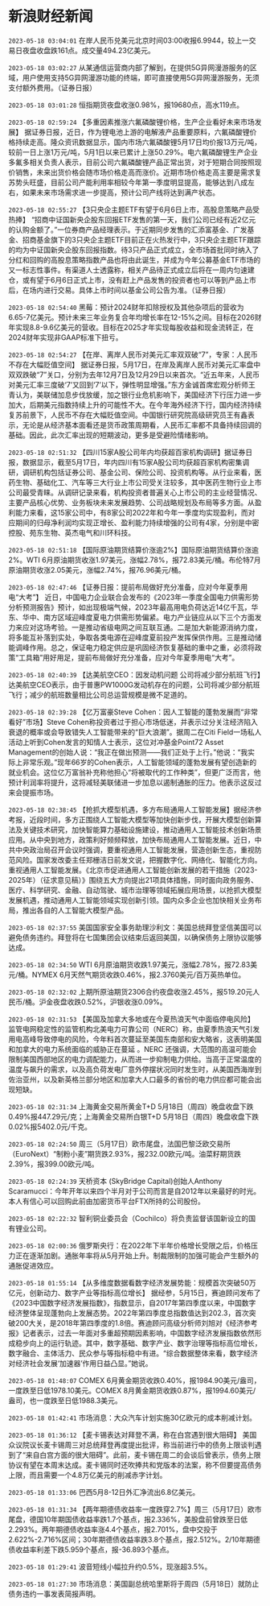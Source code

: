 # 新浪财经新闻
`2023-05-18 03:04:01` 在岸人民币兑美元北京时间03:00收报6.9944，较上一交易日夜盘收盘跌161点。成交量494.23亿美元。

`2023-05-18 03:02:27` 从某通信运营商内部了解到，在提供5G异网漫游服务的区域，用户使用支持5G异网漫游功能的终端，即可直接使用5G异网漫游服务，无须支付额外费用。（证券日报）

`2023-05-18 03:01:28` 恒指期货夜盘收涨0.98%，报19680点，高水119点。

`2023-05-18 02:59:24` 【多重因素推涨六氟磷酸锂价格，生产企业看好未来市场发展】 据证券日报，近日，作为锂电池上游的电解液产品重要原料，六氟磷酸锂价格持续走高。隆众资讯数据显示，国内市场六氟磷酸锂5月17日均价报13万元/吨，较前一日上涨1万元/吨，5月1日以来已累计上涨50.29%。电六氟磷酸锂生产企业多氟多相关负责人表示，目前公司六氟磷酸锂产品正常出货，对于短期合同按照现价销售，未来出货价格会随市场价格走高而涨价。近期市场价格走高主要是需求复苏势头旺盛，目前公司产能利用率相较今年第一季度明显提高，能够达到八成左右，如果未来市场需求进一步提高，预计公司产线将达到满产状态。

`2023-05-18 02:55:27` 【3只央企主题ETF有望于6月6日上市，高股息策略产品受热捧】 “招商中证国新央企股东回报ETF发售的第一天，我们公司已经有近2亿元的认购金额了。”一位券商产品经理表示。于近期同步发售的汇添富基金、广发基金、招商基金旗下的3只央企主题ETF目前正在火热发行中，3只央企主题ETF跟踪的均为中证国新央企股东回报指数。待3只产品正式成立，全市场首批同时纳入了分红和回购的高股息策略指数产品也将由此诞生，并成为今年公募基金ETF市场的又一标志性事件。有渠道人士透露称，相关产品待正式成立后将在一周内匀速建仓，或有望于6月6日正式上市，没有赶上产品发售的投资者也可以等到产品上市后，在场内进行交易。具体上市时间以基金公司公告为准。（证券日报）

`2023-05-18 02:54:40` 黑莓：预计2024财年扣除授权及其他杂项后的营收为6.65-7亿美元。预计未来三年业务复合年均增长率在12-15%之间。目标在2026财年实现8.8-9.6亿美元的营收。目标在2025才年实现每股收益和现金流转正，在2024财年实现非GAAP标准下扭亏。

`2023-05-18 02:54:27` 【在岸、离岸人民币对美元汇率双双破“7”，专家：人民币不存在大幅贬值空间】 据证券日报，5月17日，在岸及离岸人民币对美元汇率盘中双双跌破“7”关口，分别为去年12月7日及12月29日以来首次。“近五年来，人民币对美元汇率三度破‘7’又回到‘7’以下，弹性明显增强。”东方金诚首席宏观分析师王青认为，美联储加息步伐放缓，加之银行业危机影响下，美国经济下行压力进一步加大，后期美元指数持续上升的可能性不大。在今年海外经济下行，国内经济持续复苏前景下，人民币不存在大幅贬值空间。中国银行研究院高级研究员王有鑫表示，无论是从经济基本面看还是货币政策周期看，人民币汇率都不具备持续回调的基础。因此，此次汇率出现的短期波动，更多是受避险情绪影响。

`2023-05-18 02:51:32` 【四川15家A股公司年内均获超百家机构调研】据证券日报，数据显示，截至5月17日，年内四川有15家A股公司均获超百家机构密集调研，调研机构包括证券公司、基金公司、保险公司、投资机构等。从行业来看，医药生物、基础化工、汽车等三大行业上市公司受关注较多，其中医药生物行业上市公司最受青睐。从调研记录来看，机构投资者普遍关心上市公司的主业经营情况、主要产品核心优势、业务板块未来发展趋势、公司战略规划及布局等多方面。从盈利能力来看，这15家公司中，有8家公司2022年和今年一季度均实现盈利，而对应期间的归母净利润均实现正增长、盈利能力持续增强的公司有4家，分别是中密控股、苑东生物、英杰电气和川环科技。

`2023-05-18 02:51:18` 【国际原油期货结算价涨逾2%】国际原油期货结算价涨逾2%。WTI 6月原油期货收涨1.97美元，涨幅2.78%，报72.83美元/桶。布伦特7月原油期货收涨2.05美元，涨幅2.74%，报76.96美元/桶。

`2023-05-18 02:47:46` 【证券日报：提前布局做好充分准备，应对今年夏季用电“大考”】 近日，中国电力企业联合会发布的《2023年一季度全国电力供需形势分析预测报告》预计，如出现极端气候，2023年最高用电负荷达近14亿千瓦，华东、华中、南方区域迎峰度夏电力供需形势偏紧。电力产业链应从以下三个方面发力来应对这场考验。一是推动省级电网之间互联互通。二是加大新能源消纳力度，将多能互补落到实处，争取各类电源在迎峰度夏前投产发挥保供作用。三是推动储能调峰作用。总之，保证电力稳定供应是巩固经济恢复基础的重中之重，必须将政策“工具箱”用好用足，提前布局做好充分准备，应对今年夏季用电“大考”。

`2023-05-18 02:40:39` 【达美航空CEO：因发动机问题 公司将减少部分航班飞行】达美航空CEO表示，由于普惠PW1000G发动机存在的问题，公司将减少部分航班飞行；减少的航班数量相比公司总运营规模是微不足道的。

`2023-05-18 02:39:28` 【亿万富豪Steve Cohen：因人工智能的蓬勃发展而“非常看好”市场】Steve Cohen称投资者过于担心市场低迷，并表示过分关注经济陷入衰退的概率或会导致错失人工智能带来的“巨大浪潮”。据周二在Citi Field一场私人活动上听到Cohen发言的知情人士表示，这位对冲基金Point72 Asset Management的创始人说：“我正在做出预测——我们正处于上行。”他说：“我实际上非常乐观。”现年66岁的Cohen表示，人工智能领域的蓬勃发展有望创造新的就业机会。这位亿万富翁补充称他担心“将被取代的工作种类”，但更广泛而言，他预计利润率将提升，这将减轻美联储进一步加息以遏制通胀的压力。他表示这反过来会提振市场。

`2023-05-18 02:38:45` 【抢抓大模型机遇，多方布局通用人工智能发展】据经济参考报，近段时间，多方正围绕人工智能大模型等加快创新步伐，开展大模型创新算法及关键技术研究，加快智能算力基础设施建设，推动通用人工智能技术创新场景应用。从中央到地方，政策利好频频释放，加快布局通用人工智能发展。近日，中共中央政治局召开会议时强调，要重视通用人工智能发展，营造创新生态，重视防范风险。国家发改委主任郑栅洁日前发文说，把握数字化、网络化、智能化方向。重视通用人工智能发展。《北京市促进通用人工智能创新发展的若干措施（2023-2025年）（征求意见稿）》围绕五大方向提出21项具体措施，同时面向政务服务、医疗、科学研究、金融、自动驾驶、城市治理等领域拓展应用场景，以抢抓大模型发展机遇，推动通用人工智能领域实现创新引领。国内众多企业也加快相关业务布局，推出各自的人工智能大模型产品。

`2023-05-18 02:37:55` 美国国家安全事务助理沙利文：美国总统拜登坚信美国可以避免债务违约。拜登将在七国集团会议结束后返回美国，以确保债务上限协议能够达成。

`2023-05-18 02:34:50` WTI 6月原油期货收跌1.97美元，涨幅2.78%，报72.83美元/桶。NYMEX 6月天然气期货收跌0.46%，报2.3760美元/百万英热单位。

`2023-05-18 02:32:02` 上期所原油期货2306合约夜盘收涨2.45%，报519.20元人民币/桶。沪金夜盘收跌0.52%，沪银收涨0.09%。

`2023-05-18 02:31:53` 【美国及加拿大多地或在今夏热浪天气中面临停电风险】 监管电网稳定性的监管机构北美电力可靠公司（NERC）称，由夏季热浪天气引发用电高峰导致停电的风险，今年料首次蔓延至美国东南部和安大略省，这表明美国和加拿大的电力系统面临的威胁正在蔓延 。NERC 还强调，大范围的高温可能会限制美国西部地区的电力调配能力，从而进一步抑制电力供给。当高于正常温度的温度与飙升的需求，以及高负荷发电厂意外停摆状况同时发生时，从美国西海岸到佐治亚州，以及新英格兰部分地区和加拿大人口最多的省份的电力供应都可能会出现短缺。

`2023-05-18 02:31:34` 上海黄金交易所黄金T+D 5月18日（周四）晚盘收盘下跌0.49%报447.29元/克；上海黄金交易所白银T+D 5月18日（周四）晚盘收盘下跌0.02%报5402.0元/千克。

`2023-05-18 02:24:50` 周三（5月17日）欧市尾盘，法国巴黎泛欧交易所（EuroNext）“制粉小麦”期货跌2.93%，报232.00欧元/吨。油菜籽期货跌2.39%，报399.00欧元/吨。

`2023-05-18 02:24:39` 天桥资本 (SkyBridge Capital)创始人Anthony Scaramucci：今年开年以来四个半月对于公司而言是自2012年以来最好的时光。本人有信心可以回购此前由加密货币平台FTX所持的公司股份。

`2023-05-18 02:22:32` 智利铜业委员会（Cochilco）将负责监督该国新设立的国有锂业公司。

`2023-05-18 02:00:36` 俄罗斯央行：在2022年下半年价格增长受限之后，价格压力正在逐渐加剧。通胀年率将从5月开始上升。制裁限制的加强可能会产生额外的通胀促进效应。

`2023-05-18 01:55:14` 【从多维度数据看数字经济发展势能：规模首次突破50万亿元，创新动力、数字产业等指标高位增长】 据经参，5月15日，赛迪顾问发布了《2023中国数字经济发展指数》，指数显示，自2017年第四季度以来，中国数字经济整体呈现蓬勃向上发展态势。2022年第四季度总指数值达到202.3，首次突破200大关，是2018年第四季度的1.8倍。赛迪顾问高级分析师刘旭对《经济参考报》记者表示，过去一年面对多重超预期因素影响，中国数字经济发展指数依然形成稳步向上的运行轨迹。其中，数字基础、数字产业、数字治理等指标高位增长，数字融合、主体活力、民众参与等指标稳中有进。“综合数据整体来看，数字经济对经济社会发展‘加速器’作用日益凸显。”她说。

`2023-05-18 01:48:07` COMEX 6月黄金期货收跌0.40%，报1984.90美元/盎司，一度跌至日低1978.10美元。COMEX 8月黄金期货收跌0.87%，报1994.60美元/盎司，也一度跌至日低1988.3美元。

`2023-05-18 01:42:41` 市场消息：大众汽车计划实施30亿欧元的成本削减计划。

`2023-05-18 01:36:12` 【麦卡锡表达对拜登不满，称在白宫遇到很大阻碍】 美国众议院议长麦卡锡周三对总统拜登再度提出批评，称当前进行中的债务上限谈判遇到了“来自白宫方面的很大阻碍”。此前，麦卡锡在周二的会谈后曾表示，债务上限协议有望在本周末达成。麦卡锡同时还吹捧共和党版本的法案，称不但要提高债务上限，而且需要一个4.8万亿美元的削减赤字计划。

`2023-05-18 01:33:06` 巴西5月8-12日外汇净流出6.8亿美元。

`2023-05-18 01:31:34` 【两年期德债收益率一度跌穿2.7%】周三（5月17日）欧市尾盘，德国10年期国债收益率跌1.7个基点，报2.336%，美股盘前曾跌至日低2.293%。两年期德债收益率涨4.4个基点，报2.701%，盘中交投于2.622%-2.716%区间；30年期德债收益率跌3.8个基点，报2.512%。2/10年期德债收益率利差下跌5.959个基点，报-36.893个基点。

`2023-05-18 01:29:41` 波音短线小幅拉升约0.5%，现涨超3.5%。

`2023-05-18 01:27:30` 市场消息：美国副总统哈里斯将于周四（5月18日）就防止债务违约一事发表简报声明。

